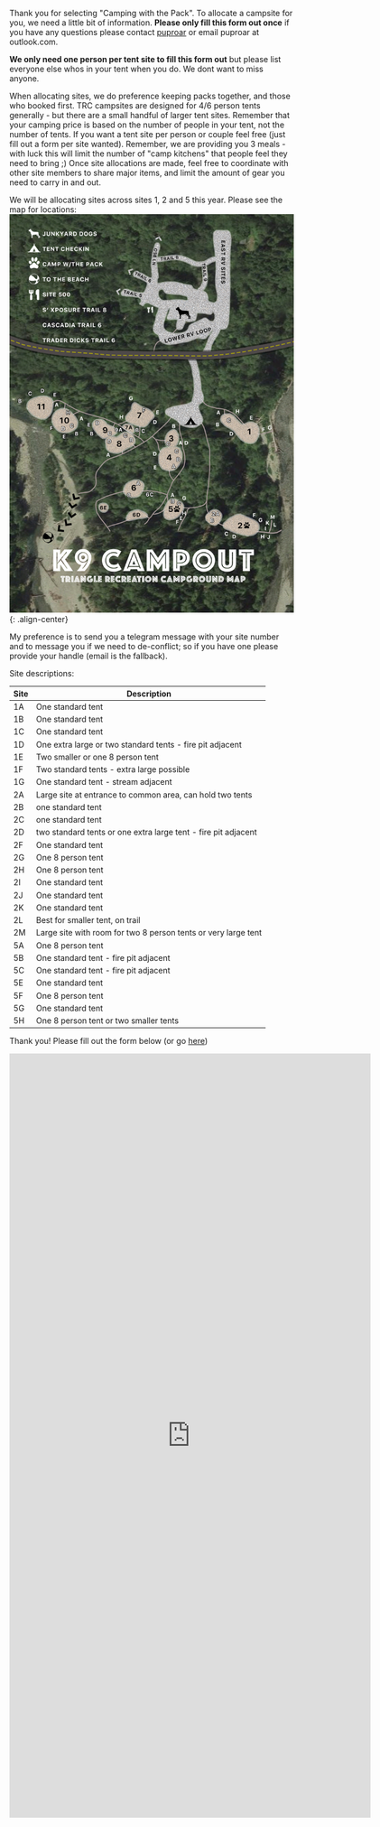 <!-- ---
layout: single
title: Camping with the Pack 2024
description: "Data needed for Camping with the Pack"
permalink: /campingwiththepack
--- -->
Thank you for selecting "Camping with the Pack". To allocate a campsite for you, we need a little bit of information.
**Please only fill this form out once** if you have any questions please contact [puproar](https://t.me/puproar) or email puproar at outlook.com.

**We only need one person per tent site to fill this form out** but please list everyone else whos in your tent when you do. We dont want to miss anyone.

When allocating sites, we do preference keeping packs together, and those who booked first. TRC campsites are designed for 4/6 person tents generally - but there are a small handful of larger tent sites. Remember that your camping price is based on the number of people in your tent, not the number of tents. If you want a tent site per person or couple feel free (just fill out a form per site wanted).  Remember, we are providing you 3 meals - with luck this will limit the number of "camp kitchens" that people feel they need to bring ;) Once site allocations are made, feel free to coordinate with other site members to share major items, and limit the amount of gear you need to carry in and out. 

We will be allocating sites across sites 1, 2 and 5 this year.  Please see the map for locations:
![image-center](/assets/images/k9_campout_map.png){: .align-center}

My preference is to send you a telegram message with your site number and to message you if we need to de-conflict; so if you have one please provide your handle (email is the fallback).

Site descriptions:

Site | Description
---|---
1A | One standard tent
1B | One standard tent
1C | One standard tent
1D | One extra large or two standard tents - fire pit adjacent
1E | Two smaller or one 8 person tent
1F | Two standard tents -  extra large possible
1G | One standard tent - stream adjacent
2A | Large site at entrance to common area, can hold two tents
2B | one standard tent
2C | one standard tent
2D | two standard tents or one extra large tent - fire pit adjacent
2F | One standard tent
2G | One 8 person tent
2H | One 8 person tent
2I | One standard tent
2J | One standard tent
2K | One standard tent
2L | Best for smaller tent, on trail
2M | Large site with room for two 8 person tents or very large tent
5A | One 8 person tent
5B | One standard tent - fire pit adjacent
5C | One standard tent - fire pit adjacent
5E | One standard tent
5F | One 8 person tent
5G | One standard tent
5H | One 8 person tent or two smaller tents

Thank you! Please fill out the form below (or go [here](https://forms.gle/ZkycrP1tsjQfNnWw5))

<iframe src="https://docs.google.com/forms/d/e/1FAIpQLSdNX8a0BdyzjHjRLCeUI7k9EsMJ1uJxzUfpFGmrpjYLIErIBQ/viewform?embedded=true" width="640" height="1354" frameborder="0" marginheight="0" marginwidth="0">Loading…</iframe>